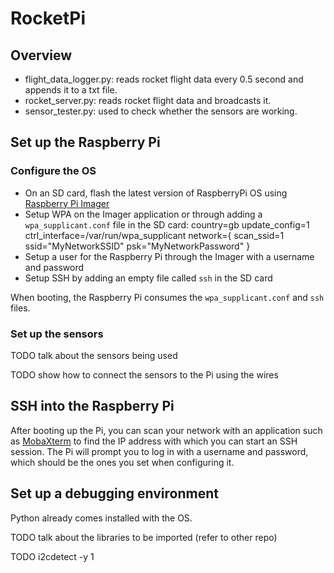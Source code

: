 # RocketPi

## Overview

- flight_data_logger.py: reads rocket flight data every 0.5 second and appends it to a txt file.
- rocket_server.py: reads rocket flight data and broadcasts it.
- sensor_tester.py: used to check whether the sensors are working.

## Set up the Raspberry Pi

### Configure the OS

- On an SD card, flash the latest version of RaspberryPi OS using [Raspberry Pi Imager](https://www.raspberrypi.com/software/)
- Setup WPA on the Imager application or through adding a `wpa_supplicant.conf` file in the SD card:
country=gb
update_config=1
ctrl_interface=/var/run/wpa_supplicant
network={
 scan_ssid=1
 ssid="MyNetworkSSID"
 psk="MyNetworkPassword"
}
- Setup a user for the Raspberry Pi through the Imager with a username and password
- Setup SSH by adding an empty file called `ssh` in the SD card

When booting, the Raspberry Pi consumes the `wpa_supplicant.conf` and `ssh` files.

### Set up the sensors

TODO talk about the sensors being used

TODO show how to connect the sensors to the Pi using the wires

## SSH into the Raspberry Pi

After booting up the Pi, you can scan your network with an application such as [MobaXterm](https://mobaxterm.mobatek.net/) to find the IP address with which you can start an SSH session.
The Pi will prompt you to log in with a username and password, which should be the ones you set when configuring it.

## Set up a debugging environment

Python already comes installed with the OS.

TODO talk about the libraries to be imported (refer to other repo)

TODO i2cdetect -y 1
